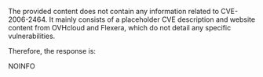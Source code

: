 The provided content does not contain any information related to CVE-2006-2464. It mainly consists of a placeholder CVE description and website content from OVHcloud and Flexera, which do not detail any specific vulnerabilities.

Therefore, the response is:

NOINFO